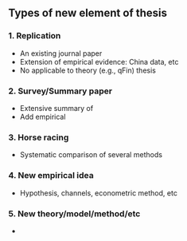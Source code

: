 
## Types of new element of thesis

### 1. Replication
  * An existing journal paper
  * Extension of empirical evidence: China data, etc
  * No applicable to theory (e.g., qFin) thesis

### 2. Survey/Summary paper
  * Extensive summary of 
  * Add empirical 

### 3. Horse racing
  * Systematic comparison of several methods

### 4. New empirical idea
  * Hypothesis, channels, econometric method, etc

### 5. New theory/model/method/etc
  * 

 